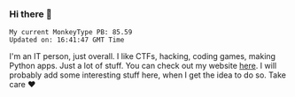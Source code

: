 ### Hi there 👋
<!-- PB START -->
```
My current MonkeyType PB: 85.59
Updated on: 16:41:47 GMT Time
```
<!-- PB END -->
I'm an IT person, just overall. I like CTFs, hacking, coding games, making Python apps. Just a lot of stuff.
You can check out my website [here](https://skill3472.github.io/).
I will probably add some interesting stuff here, when I get the idea to do so. Take care ❤️
